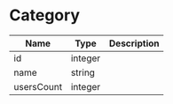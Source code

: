 Category
=

|Name|Type|Description|
|----|----|-----------|
|id|integer||
|name|string||
|usersCount|integer||
